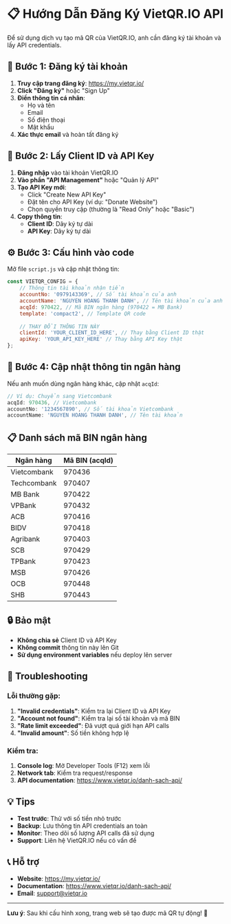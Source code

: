 # 📋 Hướng Dẫn Đăng Ký VietQR.IO API

Để sử dụng dịch vụ tạo mã QR của VietQR.IO, anh cần đăng ký tài khoản và lấy API credentials.

## 🚀 Bước 1: Đăng ký tài khoản

1. **Truy cập trang đăng ký**: https://my.vietqr.io/
2. **Click "Đăng ký"** hoặc "Sign Up"
3. **Điền thông tin cá nhân**:
   - Họ và tên
   - Email
   - Số điện thoại
   - Mật khẩu
4. **Xác thực email** và hoàn tất đăng ký

## 🔑 Bước 2: Lấy Client ID và API Key

1. **Đăng nhập** vào tài khoản VietQR.IO
2. **Vào phần "API Management"** hoặc "Quản lý API"
3. **Tạo API Key mới**:
   - Click "Create New API Key"
   - Đặt tên cho API Key (ví dụ: "Donate Website")
   - Chọn quyền truy cập (thường là "Read Only" hoặc "Basic")
4. **Copy thông tin**:
   - **Client ID**: Dãy ký tự dài
   - **API Key**: Dãy ký tự dài

## ⚙️ Bước 3: Cấu hình vào code

Mở file `script.js` và cập nhật thông tin:

```javascript
const VIETQR_CONFIG = {
    // Thông tin tài khoản nhận tiền
    accountNo: '0979143369', // Số tài khoản của anh
    accountName: 'NGUYEN HOANG THANH DANH', // Tên tài khoản của anh
    acqId: 970422, // Mã BIN ngân hàng (970422 = MB Bank)
    template: 'compact2', // Template QR code
    
    // THAY ĐỔI THÔNG TIN NÀY
    clientId: 'YOUR_CLIENT_ID_HERE', // Thay bằng Client ID thật
    apiKey: 'YOUR_API_KEY_HERE' // Thay bằng API Key thật
};
```

## 🏦 Bước 4: Cập nhật thông tin ngân hàng

Nếu anh muốn dùng ngân hàng khác, cập nhật `acqId`:

```javascript
// Ví dụ: Chuyển sang Vietcombank
acqId: 970436, // Vietcombank
accountNo: '1234567890', // Số tài khoản Vietcombank
accountName: 'NGUYEN HOANG THANH DANH', // Tên tài khoản
```

## 📋 Danh sách mã BIN ngân hàng

| Ngân hàng | Mã BIN (acqId) |
|-----------|----------------|
| Vietcombank | 970436 |
| Techcombank | 970407 |
| MB Bank | 970422 |
| VPBank | 970432 |
| ACB | 970416 |
| BIDV | 970418 |
| Agribank | 970403 |
| SCB | 970429 |
| TPBank | 970423 |
| MSB | 970426 |
| OCB | 970448 |
| SHB | 970443 |

## 🔒 Bảo mật

- **Không chia sẻ** Client ID và API Key
- **Không commit** thông tin này lên Git
- **Sử dụng environment variables** nếu deploy lên server

## 🐛 Troubleshooting

### Lỗi thường gặp:

1. **"Invalid credentials"**: Kiểm tra lại Client ID và API Key
2. **"Account not found"**: Kiểm tra lại số tài khoản và mã BIN
3. **"Rate limit exceeded"**: Đã vượt quá giới hạn API calls
4. **"Invalid amount"**: Số tiền không hợp lệ

### Kiểm tra:

1. **Console log**: Mở Developer Tools (F12) xem lỗi
2. **Network tab**: Kiểm tra request/response
3. **API documentation**: https://www.vietqr.io/danh-sach-api/

## 💡 Tips

- **Test trước**: Thử với số tiền nhỏ trước
- **Backup**: Lưu thông tin API credentials an toàn
- **Monitor**: Theo dõi số lượng API calls đã sử dụng
- **Support**: Liên hệ VietQR.IO nếu có vấn đề

## 📞 Hỗ trợ

- **Website**: https://my.vietqr.io/
- **Documentation**: https://www.vietqr.io/danh-sach-api/
- **Email**: support@vietqr.io

---

**Lưu ý**: Sau khi cấu hình xong, trang web sẽ tạo được mã QR tự động! 🎉
